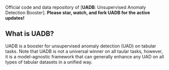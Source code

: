 Official code and data repository of [**UADB**: Unsupervised Anomaly Detection Booster].
__Please star, watch, and fork UADB for the active updates!__

## What is UADB?
UADB is a booster for unsupervised anomaly detection (UAD) on tabular tasks.
Note that UADB is not a universal winner on all taular tasks, however, it is a model-agnostic framework that can generally enhance any UAD on all types of tabular datasets in a unified way.
